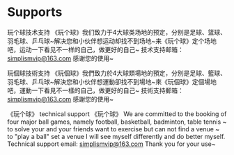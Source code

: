# Supports
玩个球技术支持
《玩个球》我们致力于4大球类场地的预定，分别是足球、篮球、羽毛球、乒乓球~解决您和小伙伴想运动却找不到场地~来《玩个球》定个场地吧，运动一下看见不一样的自己，做更好的自己~
技术支持邮箱：simplismvip@163.com
感谢您的使用~


玩個球技術支持
《玩個球》我們致力於4大球類場地的預定，分別是足球、籃球、羽毛球、乒乓球~解決您和小伙伴想運動卻找不到場地~來《玩個球》定個場地吧，運動一下看見不一樣的自己，做更好的自己~
技術支持郵箱：simplismvip@163.com
感謝您的使用~

《玩个球》 technical support
《玩个球》 We are committed to the booking of four major ball games, namely football, basketball, badminton, table tennis ~ to solve your and your friends want to exercise but can not find a venue ~ to "play a ball" set a venue I will see myself differently and do better myself.
Technical support email: simplismvip@163.com
Thank you for your use~
